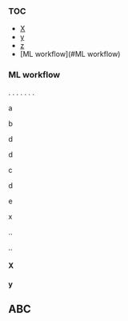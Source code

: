 ### TOC

* [X](#x)
* [y](#y)
* [z](#ABC)
* [ML workflow](#ML workflow)

### ML workflow

.
.
.
.
.
.
.



a


b

d

d


c


d


e

x


..









..

#### <a id="x">X</a>
#### y
## ABC
